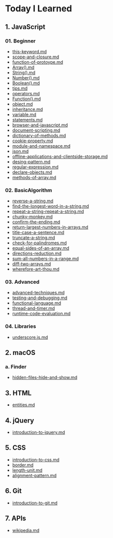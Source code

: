 # Today I Learned


## 1. JavaScript

### 01. Beginner
- [this-keyword.md](http://til.wiki.dev/JavaScript/01.Beginner/this-keyword)
- [scope-and-closure.md](http://til.wiki.dev/JavaScript/01.Beginner/scope-and-closure)
- [function-of-protoype.md](http://til.wiki.dev/JavaScript/01.Beginner/function-of-prototype)
- [Array().md](http://til.wiki.dev/JavaScript/01.Beginner/Array())
- [String().md](http://til.wiki.dev/JavaScript/01.Beginner/String())
- [Number().md](http://til.wiki.dev/JavaScript/01.Beginner/Number())
- [Boolean().md](http://til.wiki.dev/JavaScript/01.Beginner/Boolean())
- [tips.md](http://til.wiki.dev/JavaScript/01.Beginner/tips)
- [operators.md](http://til.wiki.dev/JavaScript/01.Beginner/operators)
- [Function().md](http://til.wiki.dev/JavaScript/01.Beginner/Function())
- [object.md](http://til.wiki.dev/JavaScript/01.Beginner/object)
- [inheritance.md](http://til.wiki.dev/JavaScript/01.Beginner/inheritance)
- [variable.md](http://til.wiki.dev/JavaScript/01.Beginner/variable)
- [statements.md](http://til.wiki.dev/JavaScript/01.Beginner/statements)
- [browser-and-javascript.md](http://til.wiki.dev/JavaScript/01.Beginner/browser-and-javascript)
- [document-scripting.md](http://til.wiki.dev/JavaScript/01.Beginner/document-scripting)
- [dictionary-of-methods.md](http://til.wiki.dev/JavaScript/01.Beginner/dictionary-of-methods)
- [cookie-property.md](http://til.wiki.dev/JavaScript/01.Beginner/cookie-property)
- [module-and-namespace.md](http://til.wiki.dev/JavaScript/01.Beginner/module-and-namespace)
- [json.md](http://til.wiki.dev/JavaScript/01.Beginner/json)
- [offline-applications-and-clientside-storage.md](http://til.wiki.dev/JavaScript/01.Beginner/offline-applications-and-clientside-storage)
- [desing-pattern.md](http://til.wiki.dev/JavaScript/01.Beginner/design-pattern)
- [regular-expression.md](http://til.wiki.dev/JavaScript/01.Beginner/regular-expression)
- [declare-objects.md](http://til.wiki.dev/JavaScript/01.Beginner/declare-objects)
- [methods-of-array.md](http://til.wiki.dev/JavaScript/01.Beginner/methods-of-array)

### 02. BasicAlgorithm
- [reverse-a-string.md](http://til.wiki.dev/JavaScript/02.BasicAlgorithm/reverse-a-string)
- [find-the-longest-word-in-a-string.md](http://til.wiki.dev/JavaScript/02.BasicAlgorithm/find-the-longest-word-in-a-string)
- [repeat-a-string-repeat-a-string.md](http://til.wiki.dev/JavaScript/02.BasicAlgorithm/repeat-a-string-repeat-a-string)
- [chunky-monkey.md](http://til.wiki.dev/JavaScript/02.BasicAlgorithm/chunky-monkey)
- [confirm-the-ending.md](http://til.wiki.dev/JavaScript/02.BasicAlgorithm/confirm-the-ending)
- [return-largest-numbers-in-arrays.md](http://til.wiki.dev/JavaScript/02.BasicAlgorithm/return-largest-numbers-in-arrays)
- [title-case-a-sentence.md](http://til.wiki.dev/JavaScript/02.BasicAlgorithm/title-case-a-sentence)
- [truncate-a-string.md](http://til.wiki.dev/JavaScript/02.BasicAlgorithm/truncate-a-string)
- [check-for-palindromes.md](http://til.wiki.dev/JavaScript/02.BasicAlgorithm/check-for-palindromes)
- [equal-sides-of-an-array.md](http://til.wiki.dev/JavaScript/02.BasicAlgorithm/equal-sides-of-an-array)
- [directions-reduction.md](http://til.wiki.dev/JavaScript/02.BasicAlgorithm/directions-reduction)
- [sum-all-numbers-in-a-range.md](http://til.wiki.dev/JavaScript/02.BasicAlgorithm/sum-all-numbers-in-a-range)
- [diff-two-arrays.md](http://til.wiki.dev/JavaScript/02.BasicAlgorithm/diff-two-arrays)
- [wherefore-art-thou.md](http://til.wiki.dev/JavaScript/02.BasicAlgorithm/wherefore-art-thou)

### 03. Advanced
- [advanced-techniques.md](http://til.wiki.dev/JavaScript/03.Advanced/advanced-techniques)
- [testing-and-debugging.md](http://til.wiki.dev/JavaScript/03.Advanced/testing-and-debugging)
- [functional-language.md](http://til.wiki.dev/JavaScript/03.Advanced/functional-language)
- [thread-and-timer.md](http://til.wiki.dev/JavaScript/03.Advanced/thread-and-timer)
- [runtime-code-evaluation.md](http://til.wiki.dev/JavaScript/03.Advanced/runtime-code-evaluation)

### 04. Libraries
- [underscore.js.md](http://til.wiki.dev/JavaScript/04.Libraries/underscore.js)

## 2. macOS

###  a. Finder
- [hidden-files-hide-and-show.md](http://til.wiki.dev/macOS/Finder/hidden-files-hide-and-show)


## 3. HTML
- [entities.md](http://til.wiki.dev/HTML/entities)


## 4. jQuery
- [introduction-to-jquery.md](http://til.wiki.dev/jQuery/introduction-to-jquery)


## 5. CSS
- [introduction-to-css.md](http://til.wiki.dev/CSS/introduction-to-css)
- [border.md](http://til.wiki.dev/CSS/border)
- [length-unit.md](http://til.wiki.dev/CSS/length-unit)
- [alignment-pattern.md](http://til.wiki.dev/CSS/alignment-pattern)


## 6. Git
- [introduction-to-git.md](http://til.wiki.dev/Git/introduction-to-git)


## 7. APIs
- [wikipedia.md](http://til.wiki.dev/APIs/wikipedia)
